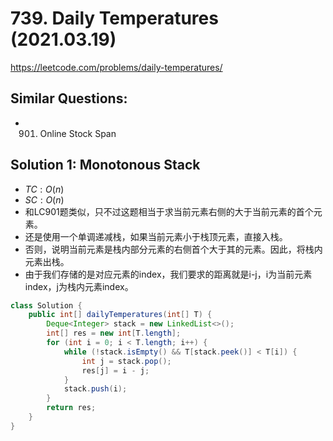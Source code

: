 # 739. Daily Temperatures (2021.03.19)

https://leetcode.com/problems/daily-temperatures/

## Similar Questions:
- 901. Online Stock Span

## Solution 1: Monotonous Stack

- $TC:O(n)$
- $SC:O(n)$
- 和LC901题类似，只不过这题相当于求当前元素右侧的大于当前元素的首个元素。
- 还是使用一个单调递减栈，如果当前元素小于栈顶元素，直接入栈。
- 否则，说明当前元素是栈内部分元素的右侧首个大于其的元素。因此，将栈内元素出栈。
- 由于我们存储的是对应元素的index，我们要求的距离就是i-j，i为当前元素index，j为栈内元素index。

```java
class Solution {
    public int[] dailyTemperatures(int[] T) {
        Deque<Integer> stack = new LinkedList<>();
        int[] res = new int[T.length];
        for (int i = 0; i < T.length; i++) {
            while (!stack.isEmpty() && T[stack.peek()] < T[i]) {
                int j = stack.pop();
                res[j] = i - j;
            }
            stack.push(i);
        }
        return res;
    }
}
```